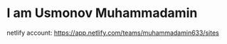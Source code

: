 # I am Usmonov Muhammadamin
netlify account: <a> https://app.netlify.com/teams/muhammadamin633/sites </a>
